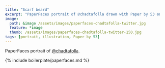 ```yaml
---
title: "Scarf beard"
excerpt: "PaperFaces portrait of @chadtafolla drawn with Paper by 53 on an iPad."
image: 
  path: &image /assets/images/paperfaces-chadtafolla-twitter.jpg 
  feature: *image
  thumb: /assets/images/paperfaces-chadtafolla-twitter-150.jpg
tags: [portrait, illustration, Paper by 53]
---
```


PaperFaces portrait of [@chadtafolla](http://twitter.com/chadtafolla).

{% include boilerplate/paperfaces.md %}
